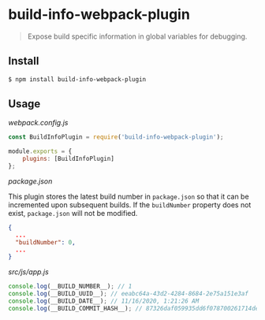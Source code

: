 # build-info-webpack-plugin

> Expose build specific information in global variables for debugging.

## Install

```bash
$ npm install build-info-webpack-plugin
```

## Usage

_webpack.config.js_

```javascript
const BuildInfoPlugin = require('build-info-webpack-plugin');

module.exports = {
    plugins: [BuildInfoPlugin]
};
```

_package.json_

This plugin stores the latest build number in `package.json` so that it can be incremented upon subsequent builds. If the `buildNumber` property does not exist, `package.json` will not be modified.

```json
{
  ...
  "buildNumber": 0,
  ...
}
```

_src/js/app.js_

```javascript
console.log(__BUILD_NUMBER__); // 1
console.log(__BUILD_UUID__); // eeabc64a-43d2-4284-8684-2e75a151e3af
console.log(__BUILD_DATE__); // 11/16/2020, 1:21:26 AM
console.log(__BUILD_COMMIT_HASH__); // 87326daf059935dd6f078700261714de413342d3
```
